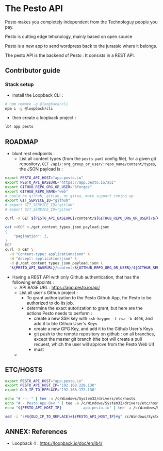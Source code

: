 # The Pesto API


Pesto makes you completely independent from the Technologuy people you pay.

Pesto is cutting edge tehcnology, mainly based on open source

Pesto is a new app to send wordpress back to the jurassic where it belongs.


The pesto API is the backend of Pesto : It consists in a REST API. 


## Contributor guide

### Stack setup

* Install the Loopback CLI : 

```bash
# npm remove -g @loopback/cli
npm i -g @loopback/cli
```
* then create a loopback project : 

```bash
lb4 app pesto
```

## ROADMAP

* blunt rest endpoints : 
  * List all content types (from the `pesto.yaml` config file), for a given git repository, `GET /api/:org_group_or_user/:repo_name/content/types`, the JSON payload is : 

```bash
export PESTO_API_HOST="app.pesto.io"
export PESTO_API_BASEURL="https://app.pesto.io/api"
export GITHUB_REPO_ORG_OR_USER="3forges"
export GITHUB_REPO_NAME="web"
# could be github, gitlab, or gitea, more support coming up
export GIT_SERVICE_ID="github"
# export GIT_SERVICE_ID="gitlab"
# export GIT_SERVICE_ID="gitea"

curl -X GET ${PESTO_API_BASEURL}/content/${GITHUB_REPO_ORG_OR_USER}/${GITHUB_REPO_NAME}/types?pagination=3

cat <<EOF >./get_content_types_json_payload.json
{
    "pagination": 3,
}
EOF
curl -X GET \
  -H "Content-type: application/json" \
  -H "Accept: application/json" \
  -d @./get_content_types_json_payload.json \
  "${PESTO_API_BASEURL}/content/${GITHUB_REPO_ORG_OR_USER}/${GITHUB_REPO_NAME}/types?pagination=3"

``` 


* Having a REST API with only Github authentication, that has the following endpoints : 
  * API BASE URL : https://app.pesto.io/api/
  * List all user's Github project : 
    * To grant authorization to the Pesto Github App, for Pesto to be authorized to do its job.
    * determine the exact autorization to grant, but here are the actions Pesto needs to perform : 
      * create a new SSH key with `ssh-keygen -t rsa -b 4096`, and add it to hte Github User's Keys
      * create a new GPG Key, and add it to the Github User's Keys 
      * git push to the remote repository on github : on all branches, except the master git branch (the bot will create a pull request, which the user will approve from the Pesto Web UI) 
      * must 
  * 

## ETC/HOSTS

```bash
export PESTO_API_HOST="app.pesto.io"
export PESTO_API_HOST_IP="192.168.228.138"
export OLD_IP_TO_REPLACE="192.168.172.138"

echo "# --- " | tee -a /c/Windows/System32/drivers/etc/hosts
echo "# - Pesto App Dev " | tee -a /c/Windows/System32/drivers/etc/hosts
echo "${PESTO_API_HOST_IP}          app.pesto.io" | tee -a /c/Windows/System32/drivers/etc/hosts

sed -i "s#${OLD_IP_TO_REPLACE}#${PESTO_API_HOST_IP}#g" /c/Windows/System32/drivers/etc/hosts

```

## ANNEX: References

* Loopback 4 : https://loopback.io/doc/en/lb4/
